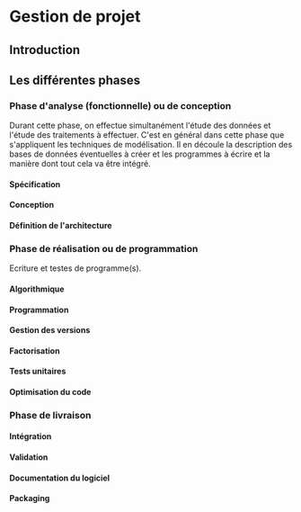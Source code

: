 # Gestion de projet

## Introduction

## Les différentes phases

### Phase d'analyse (fonctionnelle) ou de conception
Durant cette phase, on effectue simultanément l'étude des données et l'étude des traitements à effectuer. C'est en général dans cette phase que s'appliquent les techniques de modélisation. Il en découle la description des bases de données éventuelles à créer et les programmes à écrire et la manière dont tout cela va être intégré.

#### Spécification

#### Conception

#### Définition de l'architecture

### Phase de réalisation ou de programmation

Ecriture et testes de programme(s).

#### Algorithmique

#### Programmation

#### Gestion des versions

#### Factorisation

#### Tests unitaires

#### Optimisation du code

### Phase de livraison

#### Intégration

#### Validation

#### Documentation du logiciel

#### Packaging
